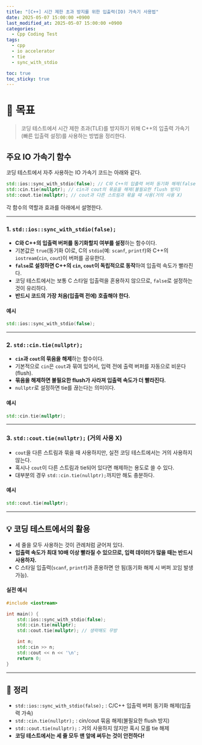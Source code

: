 ```yaml
---
title: "[C++] 시간 제한 초과 방지를 위한 입출력(IO) 가속기 사용법"
date: 2025-05-07 15:00:00 +0900
last_modified_at: 2025-05-07 15:00:00 +0900
categories:
  - Cpp Coding Test
tags:
  - cpp
  - io accelerator
  - tie
  - sync_with_stdio

toc: true
toc_sticky: true
---
```


# 🎯 목표

> 코딩 테스트에서 시간 제한 초과(TLE)를 방지하기 위해 C++의 입출력 가속기(빠른 입출력 설정)를 사용하는 방법을 정리한다.

## 주요 IO 가속기 함수

코딩 테스트에서 자주 사용하는 IO 가속기 코드는 아래와 같다.

```cpp
std::ios::sync_with_stdio(false); // C와 C++의 입출력 버퍼 동기화 해제(false 대신 0 사용 가능)
std::cin.tie(nullptr); // cin과 cout의 묶음을 해제(불필요한 flush 방지)
std::cout.tie(nullptr); // cout과 다른 스트림과 묶을 때 사용(거의 사용 X)
```

각 함수의 역할과 효과를 아래에서 설명한다.

---

### 1. `std::ios::sync_with_stdio(false);`

- **C와 C++의 입출력 버퍼를 동기화할지 여부를 설정**하는 함수이다.
- 기본값은 `true`(동기화 O)로, C의 `stdio`(예: `scanf`, `printf`)와 C++의 `iostream`(`cin`, `cout`)이 버퍼를 공유한다.
- **`false`로 설정하면 C++의 `cin`, `cout`이 독립적으로 동작**하여 입출력 속도가 빨라진다.
- 코딩 테스트에서는 보통 C 스타일 입출력을 혼용하지 않으므로, `false`로 설정하는 것이 유리하다.
- **반드시 코드의 가장 처음(입출력 전에) 호출해야 한다.**

#### 예시

```cpp
std::ios::sync_with_stdio(false);
```

---

### 2. `std::cin.tie(nullptr);`

- **`cin`과 `cout`의 묶음을 해제**하는 함수이다.
- 기본적으로 `cin`은 `cout`과 묶여 있어서, 입력 전에 출력 버퍼를 자동으로 비운다(flush).
- **묶음을 해제하면 불필요한 flush가 사라져 입출력 속도가 더 빨라진다.**
- `nullptr`로 설정하면 tie를 끊는다는 의미이다.

#### 예시

```cpp
std::cin.tie(nullptr);
```

---

### 3. `std::cout.tie(nullptr);` (거의 사용 X)

- `cout`을 다른 스트림과 묶을 때 사용하지만, 실전 코딩 테스트에서는 거의 사용하지 않는다.
- 혹시나 `cout`이 다른 스트림과 tie되어 있다면 해제하는 용도로 쓸 수 있다.
- 대부분의 경우 `std::cin.tie(nullptr);`까지만 해도 충분하다.

#### 예시

```cpp
std::cout.tie(nullptr);
```

---

## 💡 코딩 테스트에서의 활용

- 세 줄을 모두 사용하는 것이 관례처럼 굳어져 있다.
- **입출력 속도가 최대 10배 이상 빨라질 수 있으므로, 입력 데이터가 많을 때는 반드시 사용하자.**
- C 스타일 입출력(`scanf`, `printf`)과 혼용하면 안 됨(동기화 해제 시 버퍼 꼬임 발생 가능).

#### 실전 예시

```cpp
#include <iostream>

int main() {
    std::ios::sync_with_stdio(false);
    std::cin.tie(nullptr);
    std::cout.tie(nullptr); // 생략해도 무방

    int n;
    std::cin >> n;
    std::cout << n << '\n';
    return 0;
}
```

---

## 📝 정리

- `std::ios::sync_with_stdio(false);` : C/C++ 입출력 버퍼 동기화 해제(입출력 가속)
- `std::cin.tie(nullptr);` : cin/cout 묶음 해제(불필요한 flush 방지)
- `std::cout.tie(nullptr);` : 거의 사용하지 않지만 혹시 모를 tie 해제
- **코딩 테스트에서는 세 줄 모두 맨 앞에 써두는 것이 안전하다!**
